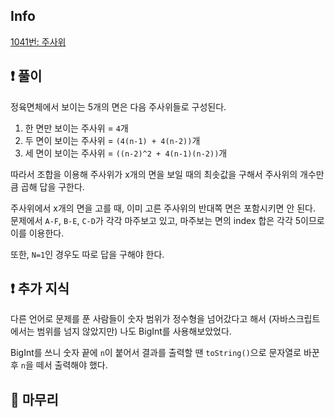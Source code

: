 ## Info

<a href="https://www.acmicpc.net/problem/1041" rel="nofollow">1041번: 주사위</a>

## ❗ 풀이
정육면체에서 보이는 5개의 면은 다음 주사위들로 구성된다.
1. 한 면만 보이는 주사위 = `4`개
2. 두 면이 보이는 주사위 = `(4(n-1) + 4(n-2))`개
3. 세 면이 보이는 주사위 = `((n-2)^2 + 4(n-1)(n-2))`개

따라서 조합을 이용해 주사위가 x개의 면을 보일 때의 최솟값을 구해서 주사위의 개수만큼 곱해 답을 구한다.

주사위에서 x개의 면을 고를 때, 이미 고른 주사위의 반대쪽 면은 포함시키면 안 된다. 문제에서 `A-F`, `B-E`, `C-D`가 각각 마주보고 있고, 마주보는 면의 index 합은 각각 5이므로 이를 이용한다.

또한, `N=1`인 경우도 따로 답을 구해야 한다.

## ❗ 추가 지식
다른 언어로 문제를 푼 사람들이 숫자 범위가 정수형을 넘어갔다고 해서 (자바스크립트에서는 범위를 넘지 않았지만) 나도 BigInt를 사용해보았었다.

BigInt를 쓰니 숫자 끝에 `n`이 붙어서 결과를 출력할 땐 `toString()`으로 문자열로 바꾼 후 `n`을 떼서 출력해야 했다.

## 🙂 마무리